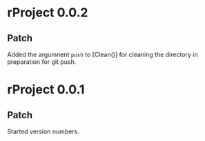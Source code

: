 # rProject 0.0.2

## Patch

Added the argumnent `push` to [Clean()] for cleaning the directory in preparation for git push.

# rProject 0.0.1

## Patch

Started version numbers.
